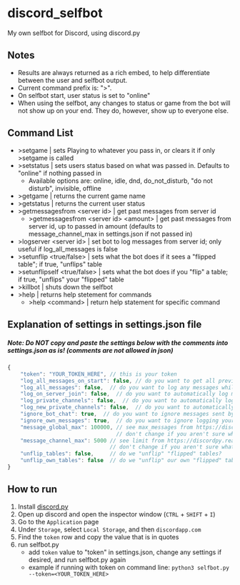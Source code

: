 # discord_selfbot
My own selfbot for Discord, using discord.py

## Notes
- Results are always returned as a rich embed, to help differentiate between the user and selfbot output.
- Current command prefix is: "\>".
- On selfbot start, user status is set to "online"
- When using the selfbot, any changes to status or game from the bot will not show up on your end. They do, however, show up to everyone else.

## Command List
- \>setgame | sets Playing to whatever you pass in, or clears it if only \>setgame is called
- \>setstatus | sets users status based on what was passed in. Defaults to "online" if nothing passed in
    - Available options are: online, idle, dnd, do_not_disturb, "do not disturb", invisible, offline
- \>getgame | returns the current game name
- \>getstatus | returns the current user status
- \>getmessagesfrom \<server id\> | get past messages from server id
    - \>getmessagesfrom \<server id\> \<amount\> | get past messages from server id, up to passed in amount (defaults to message_channel_max in settings.json if not passed in)
- \>logserver \<server id\> | set bot to log messages from server id; only useful if log_all_messages is false
- \>setunflip \<true/false\> | sets what the bot does if it sees a "flipped table"; if true, "unflips" table
- \>setunflipself \<true/false\> | sets what the bot does if you "flip" a table; if true, "unflips" your "flipped" table
- \>killbot | shuts down the selfbot
- \>help | returns help stetement for commands
    - \>help \<command\> | return help statement for specific command
    
## Explanation of settings in settings.json file
##### Note: Do NOT copy and paste the settings below with the comments into settings.json as is! (comments are not allowed in json)
```js
{
    "token": "YOUR_TOKEN_HERE", // this is your token
    "log_all_messages_on_start": false, // do you want to get all previous messages from all servers and pms?
    "log_all_messages": false,  // do you want to log any messages while you use the selfbot script?
    "log_on_server_join": false,  // do you want to automatically log messages when you join/create a server?
    "log_private_channels": false,  // do you want to automatically log private channel messages?
    "log_new_private_channels": false,  // do you want to automatically log new private channel messages?
    "ignore_bot_chat": true,  // do you want to ignore messages sent by bots?
    "ignore_own_messages": true,  // do you want to ignore logging your own messages (this includes selfbot messages)?
    "message_global_max": 100000, // see max_messages from https://discordpy.readthedocs.io/en/latest/api.html#discord.Client
                                  // don't change if you aren't sure what this does
    "message_channel_max": 5000 // see limit from https://discordpy.readthedocs.io/en/latest/api.html#discord.Client.logs_from
                                // don't change if you aren't sure what this does
    "unflip_tables": false,     // do we "unflip" "flipped" tables?
    "unflip_own_tables": false  // do we "unflip" our own "flipped" tables?
}
```
    
## How to run
1. Install [discord.py](https://github.com/Rapptz/discord.py#installing)
2. Open up discord and open the inspector window (`CTRL` + `SHIFT` + `I`)
3. Go to the `Application` page
4. Under `Storage`, select `Local Storage`, and then `discordapp.com`
5. Find the `token` row and copy the value that is in quotes
6. run selfbot.py
    - add `token` value to "token" in settings.json, change any settings if desired, and run selfbot.py again
    - example if running with token on command line: `python3 selfbot.py --token=<YOUR_TOKEN_HERE>`

